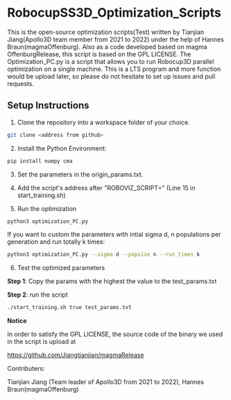 # RobocupSS3D_Optimization_Scripts


This is the open-source optimization scripts(Test) written by Tianjian Jiang(Apollo3D team member from 2021 to 2022) under the help of Hannes Braun(magmaOffenburg). Also as a code developed based on magma OffenburgRelease, this script is based on the GPL LICENSE. The Optimization_PC.py is a script that allows you to run Robocup3D parallel optimization on a single machine.
This is a LTS program and more function would be upload later, so please do not hesitate to set up issues and pull requests.

## Setup Instructions

1. Clone the repository into a workspace folder of your choice.

```bash
git clone <address from github>
```

2. Install the Python Environment:

```bash
pip install numpy cma
```

3. Set the parameters in the origin_params.txt.

4. Add the script's address after "ROBOVIZ_SCRIPT=" (Line 15 in start_training.sh)

5. Run the optimization

```bash
python3 optimization_PC.py
```
If you want to custom the parameters with intial sigma d, n populations per generation and run totally k times:

```bash
python3 optimization_PC.py --sigma d --popsize n --run_times k
```

6. Test the optimized parameters

**Step 1**: Copy the params with the highest the value to the test_params.txt

**Step 2**: run the script

```bash
./start_training.sh true test_params.txt
```

**Notice**

In order to satisfy the GPL LICENSE, the source code of the binary we used in the script is upload at

https://github.com/Jiangtianjian/magmaRelease

Contributers:

Tianjian Jiang (Team leader of Apollo3D from 2021 to 2022), Hannes Braun(magmaOffenburg)

